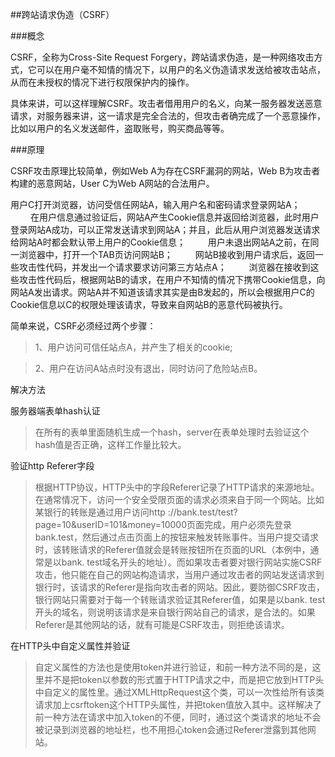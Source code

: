 ##跨站请求伪造（CSRF）

###概念

CSRF，全称为Cross-Site Request Forgery，跨站请求伪造，是一种网络攻击方式，它可以在用户毫不知情的情况下，以用户的名义伪造请求发送给被攻击站点，从而在未授权的情况下进行权限保护内的操作。

具体来讲，可以这样理解CSRF。攻击者借用用户的名义，向某一服务器发送恶意请求，对服务器来讲，这一请求是完全合法的，但攻击者确完成了一个恶意操作，比如以用户的名义发送邮件，盗取账号，购买商品等等。

###原理

CSRF攻击原理比较简单，例如Web A为存在CSRF漏洞的网站，Web B为攻击者构建的恶意网站，User C为Web A网站的合法用户。

用户C打开浏览器，访问受信任网站A，输入用户名和密码请求登录网站A；
　　
在用户信息通过验证后，网站A产生Cookie信息并返回给浏览器，此时用户登录网站A成功，可以正常发送请求到网站A；并且，此后从用户浏览器发送请求给网站A时都会默认带上用户的Cookie信息；
　　
用户未退出网站A之前，在同一浏览器中，打开一个TAB页访问网站B；
　　
网站B接收到用户请求后，返回一些攻击性代码，并发出一个请求要求访问第三方站点A；
　　
浏览器在接收到这些攻击性代码后，根据网站B的请求，在用户不知情的情况下携带Cookie信息，向网站A发出请求。网站A并不知道该请求其实是由B发起的，所以会根据用户C的Cookie信息以C的权限处理该请求，导致来自网站B的恶意代码被执行。

简单来说，CSRF必须经过两个步骤：

>1、用户访问可信任站点A，并产生了相关的cookie;

>2、用户在访问A站点时没有退出，同时访问了危险站点B。

解决方法

服务器端表单hash认证

>在所有的表单里面随机生成一个hash，server在表单处理时去验证这个hash值是否正确，这样工作量比较大。

验证http Referer字段

>根据HTTP协议，HTTP头中的字段Referer记录了HTTP请求的来源地址。在通常情况下，访问一个安全受限页面的请求必须来自于同一个网站。比如某银行的转账是通过用户访问http ://bank.test/test?page=10&userID=101&money=10000页面完成，用户必须先登录bank.test，然后通过点击页面上的按钮来触发转账事件。当用户提交请求时，该转账请求的Referer值就会是转账按钮所在页面的URL（本例中，通常是以bank. test域名开头的地址）。而如果攻击者要对银行网站实施CSRF攻击，他只能在自己的网站构造请求，当用户通过攻击者的网站发送请求到银行时，该请求的Referer是指向攻击者的网站。因此，要防御CSRF攻击，银行网站只需要对于每一个转账请求验证其Referer值，如果是以bank. test开头的域名，则说明该请求是来自银行网站自己的请求，是合法的。如果Referer是其他网站的话，就有可能是CSRF攻击，则拒绝该请求。

在HTTP头中自定义属性并验证

>自定义属性的方法也是使用token并进行验证，和前一种方法不同的是，这里并不是把token以参数的形式置于HTTP请求之中，而是把它放到HTTP头中自定义的属性里。通过XMLHttpRequest这个类，可以一次性给所有该类请求加上csrftoken这个HTTP头属性，并把token值放入其中。这样解决了前一种方法在请求中加入token的不便，同时，通过这个类请求的地址不会被记录到浏览器的地址栏，也不用担心token会通过Referer泄露到其他网站。